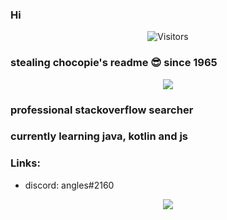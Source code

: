 ### Hi

<p align="center">
  <img alt="Visitors" src="https://komarev.com/ghpvc/?username=unsmxrt&style=flat&labelColor=black&logo=github&label=Profile+Views&color=0d8ce0"/>
</p>

### stealing chocopie's readme :sunglasses: since 1965

<p align="center">
  <img src="https://discord.c99.nl/widget/theme-1/846398613189033994.png" />
</p>

### professional stackoverflow searcher
### currently learning java, kotlin and js

### Links:
- discord: angles#2160

<p align="center">
  <img src="https://github-readme-stats.vercel.app/api?username=unsmxrt&show_icons=true&theme=algolia&hide_title=true&count_private=true" />
</p>
